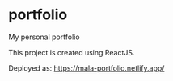 # portfolio
My personal portfolio

This project is created using ReactJS.


Deployed as: 
https://mala-portfolio.netlify.app/
